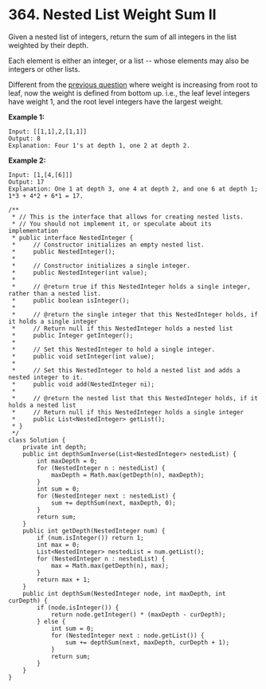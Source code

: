 # 364. Nested List Weight Sum II

Given a nested list of integers, return the sum of all integers in the list weighted by their depth.

Each element is either an integer, or a list -- whose elements may also be integers or other lists.

Different from the [previous question](https://leetcode.com/problems/nested-list-weight-sum/) where weight is increasing from root to leaf, now the weight is defined from bottom up. i.e., the leaf level integers have weight 1, and the root level integers have the largest weight.

**Example 1:**

```text
Input: [[1,1],2,[1,1]]
Output: 8 
Explanation: Four 1's at depth 1, one 2 at depth 2.
```

**Example 2:**

```text
Input: [1,[4,[6]]]
Output: 17 
Explanation: One 1 at depth 3, one 4 at depth 2, and one 6 at depth 1; 1*3 + 4*2 + 6*1 = 17.
```

```text
/**
 * // This is the interface that allows for creating nested lists.
 * // You should not implement it, or speculate about its implementation
 * public interface NestedInteger {
 *     // Constructor initializes an empty nested list.
 *     public NestedInteger();
 *
 *     // Constructor initializes a single integer.
 *     public NestedInteger(int value);
 *
 *     // @return true if this NestedInteger holds a single integer, rather than a nested list.
 *     public boolean isInteger();
 *
 *     // @return the single integer that this NestedInteger holds, if it holds a single integer
 *     // Return null if this NestedInteger holds a nested list
 *     public Integer getInteger();
 *
 *     // Set this NestedInteger to hold a single integer.
 *     public void setInteger(int value);
 *
 *     // Set this NestedInteger to hold a nested list and adds a nested integer to it.
 *     public void add(NestedInteger ni);
 *
 *     // @return the nested list that this NestedInteger holds, if it holds a nested list
 *     // Return null if this NestedInteger holds a single integer
 *     public List<NestedInteger> getList();
 * }
 */
class Solution {
    private int depth;
    public int depthSumInverse(List<NestedInteger> nestedList) {
        int maxDepth = 0;
        for (NestedInteger n : nestedList) {
            maxDepth = Math.max(getDepth(n), maxDepth);   
        }
        int sum = 0;
        for (NestedInteger next : nestedList) {
            sum += depthSum(next, maxDepth, 0);
        }
        return sum;
    }
    public int getDepth(NestedInteger num) {
        if (num.isInteger()) return 1;
        int max = 0;
        List<NestedInteger> nestedList = num.getList();
        for (NestedInteger n : nestedList) {
            max = Math.max(getDepth(n), max);
        }
        return max + 1;
    }
    public int depthSum(NestedInteger node, int maxDepth, int curDepth) {
        if (node.isInteger()) {
            return node.getInteger() * (maxDepth - curDepth);
        } else {
            int sum = 0;
            for (NestedInteger next : node.getList()) {
                sum += depthSum(next, maxDepth, curDepth + 1);
            }
            return sum;
        }
    }
}
```

